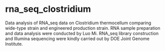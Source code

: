 # rna_seq_clostridium
Data analysis of RNA_seq data on Clostridium thermocellum comparing wide-type strain and engineered production strain.
RNA sample preparation and data analysis were conducted by Luo Mi. 
RNA_seq library construction and Illumina sequencing were kindly carried out by DOE Joint Genome Institute.
